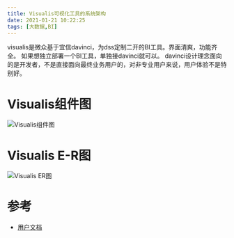 ```yaml
---
title: Visualis可视化工具的系统架构
date: 2021-01-21 10:22:25
tags: [大数据,BI]
---
```


visualis是微众基于宜信davinci，为dss定制二开的BI工具。界面清爽，功能齐全。
如果想独立部署一个BI工具，单独接davinci就可以。
davinci设计理念面向的是开发者，不是直接面向最终业务用户的，对非专业用户来说，用户体验不是特别好。

<!-- more -->  

# Visualis组件图
![Visualis组件图](Visualis组件图.jpg)

# Visualis E-R图
![Visualis ER图](Visualis-ER图.jpg)

# 参考
* [用户文档](https://edp963.github.io/davinci/docs/zh/1.1-deployment)